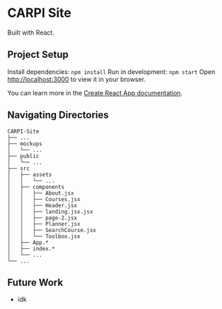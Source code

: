# CARPI Site
Built with React.
## Project Setup
Install dependencies: `npm install`
Run in development: `npm start`
Open [http://localhost:3000](http://localhost:3000) to view it in your browser.

You can learn more in the [Create React App documentation](https://facebook.github.io/create-react-app/docs/getting-started).

## Navigating Directories
```
CARPI-Site
├── ...
├── mockups
│   └── ...
├── public
│   └── ...
├── src
│   ├── assets
│   │   └── ...
│   ├── components
│   │   ├── About.jsx
│   │   ├── Courses.jsx
│   │   ├── Header.jsx
│   │   ├── landing.jsx.jsx
│   │   ├── page-2.jsx
│   │   ├── Planner.jsx
│   │   ├── SearchCourse.jsx
│   │   └── Toolbox.jsx
│   ├── App.*
│   ├── index.*
│   └── ...
└── ...
```

## Future Work
- idk